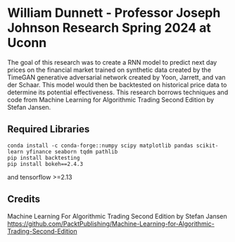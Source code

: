 # William Dunnett - Professor Joseph Johnson Research Spring 2024 at Uconn

The goal of this research was to create a RNN model to predict next day prices on the financial market trained on synthetic data created by the TimeGAN generative adversarial network created by Yoon, Jarrett, and van der Schaar. This model would then be backtested on historical price data to determine its potential effectiveness. This research borrows techniques and code from Machine Learning for Algorithmic Trading Second Edition by Stefan Jansen.

## Required Libraries
```
conda install -c conda-forge::numpy scipy matplotlib pandas scikit-learn yfinance seaborn tqdm pathlib
pip install backtesting
pip install bokeh==2.4.3
```
and tensorflow >=2.13

## Credits
Machine Learning For Algorithmic Trading Second Edition by Stefan Jansen
https://github.com/PacktPublishing/Machine-Learning-for-Algorithmic-Trading-Second-Edition